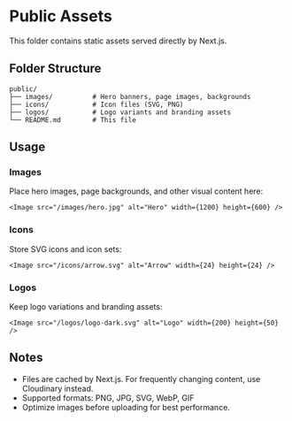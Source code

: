 # Public Assets

This folder contains static assets served directly by Next.js.

## Folder Structure

```
public/
├── images/          # Hero banners, page images, backgrounds
├── icons/           # Icon files (SVG, PNG)
├── logos/           # Logo variants and branding assets
└── README.md        # This file
```

## Usage

### Images
Place hero images, page backgrounds, and other visual content here:
```tsx
<Image src="/images/hero.jpg" alt="Hero" width={1200} height={600} />
```

### Icons
Store SVG icons and icon sets:
```tsx
<Image src="/icons/arrow.svg" alt="Arrow" width={24} height={24} />
```

### Logos
Keep logo variations and branding assets:
```tsx
<Image src="/logos/logo-dark.svg" alt="Logo" width={200} height={50} />
```

## Notes
- Files are cached by Next.js. For frequently changing content, use Cloudinary instead.
- Supported formats: PNG, JPG, SVG, WebP, GIF
- Optimize images before uploading for best performance.
